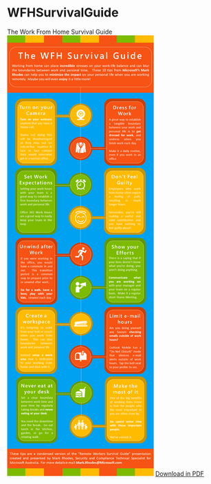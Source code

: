 # WFHSurvivalGuide
The Work From Home Survival Guide
![WFH](https://github.com/marhod/WFHSurvivalGuide/raw/master/The%20WFH%20Survival%20Guide.png "WFH Survival Guide")
[Download in PDF](https://github.com/marhod/WFHSurvivalGuide/raw/master/The%20WFH%20Survival%20Guide.pdf)


